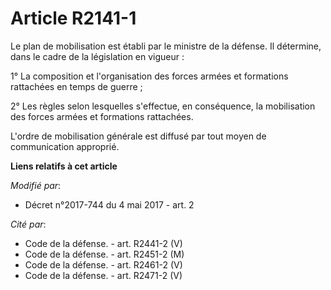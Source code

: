 # Article R2141-1

Le plan de mobilisation est établi par le ministre de la défense. Il détermine, dans le cadre de la législation en vigueur :

1° La composition et l'organisation des forces armées et formations rattachées en temps de guerre ;

2° Les règles selon lesquelles s'effectue, en conséquence, la mobilisation des forces armées et formations rattachées.

L'ordre de mobilisation générale est diffusé par tout moyen de communication approprié.

**Liens relatifs à cet article**

_Modifié par_:

  - Décret n°2017-744 du 4 mai 2017 - art. 2

_Cité par_:

  - Code de la défense. - art. R2441-2 (V)
  - Code de la défense. - art. R2451-2 (M)
  - Code de la défense. - art. R2461-2 (V)
  - Code de la défense. - art. R2471-2 (V)

